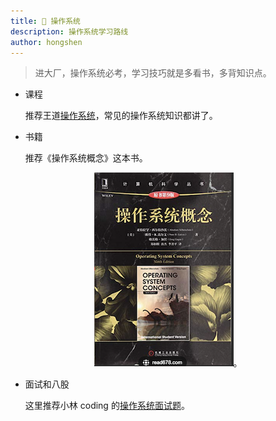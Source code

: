 ```yaml
---
title: 💾 操作系统
description: 操作系统学习路线
author: hongshen
---
```


> 进大厂，操作系统必考，学习技巧就是多看书，多背知识点。

- 课程

  推荐王道[操作系统](https://www.bilibili.com/video/BV1YE411D7nH/?spm_id_from=333.337.search-card.all.click&vd_source=04683f9ad448ee89bbe44be5d8abd459)，常见的操作系统知识都讲了。

- 书籍

  推荐《操作系统概念》这本书。

<div align="center">

![操作系统概念](../../../assets/operating_system_concepts.png)。

</div>

- 面试和八股

  这里推荐小林 coding 的[操作系统面试题](https://xiaolincoding.com/os/)。
